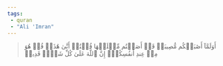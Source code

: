 ```yaml
---
tags: 
 - quran 
 - "Ali 'Imran"
---
```


> أَوَلَمَّآ أَصَٰبَتۡكُم مُّصِيبَةٞ قَدۡ أَصَبۡتُم مِّثۡلَيۡهَا قُلۡتُمۡ أَنَّىٰ هَٰذَاۖ قُلۡ هُوَ مِنۡ عِندِ أَنفُسِكُمۡۗ إِنَّ ٱللَّهَ عَلَىٰ كُلِّ شَيۡءٖ قَدِيرٞ
